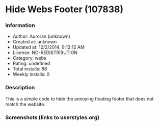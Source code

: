 # Hide Webs Footer (107838)

### Information
- Author: Auroran (unknown)
- Created at: unknown
- Updated at: 12/2/2014, 9:12:12 AM
- License: NO-REDISTRIBUTION
- Category: webs
- Rating: undefined
- Total installs: 88
- Weekly installs: 0


### Description
This is a simple code to hide the annoying floating footer that does not match the website.


### Screenshots (links to userstyles.org)



